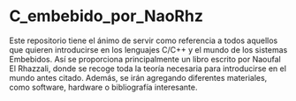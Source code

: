 # C_embebido_por_NaoRhz
Este repositorio tiene el ánimo de servir como referencia a todos aquellos que quieren introducirse en los lenguajes C/C++ y el mundo de los sistemas Embebidos. Así se proporciona principalmente un libro escrito por Naoufal El Rhazzali, donde se recoge toda la teoría necesaria para introducirse en el mundo antes citado. Además, se irán agregando diferentes materiales, como software, hardware o bibliografía interesante.
